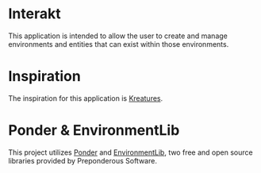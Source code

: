 # Interakt
This application is intended to allow the user to create and manage environments and entities that can exist within those environments. 

# Inspiration
The inspiration for this application is [Kreatures](https://github.com/McCoy-Software-Solutions/Kreatures).

# Ponder & EnvironmentLib
This project utilizes [Ponder](https://github.com/Preponderous-Software/Ponder) and [EnvironmentLib](https://github.com/Preponderous-Software/EnvironmentLib), two free and open source libraries provided by Preponderous Software.
